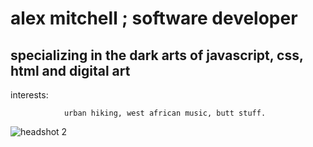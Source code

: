 # alex mitchell ; software developer
## specializing in the dark arts of javascript, css, html and digital art

interests: 

                urban hiking, west african music, butt stuff.




![headshot 2](https://user-images.githubusercontent.com/84036991/126854921-96d090e5-e19c-442f-bbf5-34ae9f631c54.JPG) 




<!---
greatfuldad82/greatfuldad82 is a ✨ special ✨ repository because its `README.md` (this file) appears on your GitHub profile.
You can click the Preview link to take a look at your changes.
--->

